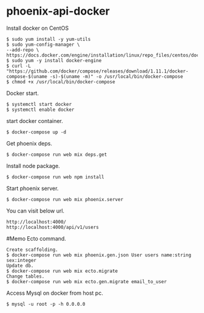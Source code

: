 
# phoenix-api-docker
Install docker on CentOS
    
    $ sudo yum install -y yum-utils
    $ sudo yum-config-manager \
    --add-repo \
    https://docs.docker.com/engine/installation/linux/repo_files/centos/docker.repo
    $ sudo yum -y install docker-engine
    $ curl -L "https://github.com/docker/compose/releases/download/1.11.1/docker-compose-$(uname -s)-$(uname -m)" -o /usr/local/bin/docker-compose
    $ chmod +x /usr/local/bin/docker-compose
    
Docker start.

    $ systemctl start docker
    $ systemctl enable docker

start docker container.
    
    $ docker-compose up -d

Get phoenix deps.

    $ docker-compose run web mix deps.get

Install node package.

    $ docker-compose run web npm install


Start phoenix server.

    $ docker-compose run web mix phoenix.server

You can visit below url.

    http://localhost:4000/
    http://localhost:4000/api/v1/users

#Memo
Ecto command.

    Create scaffolding.
    $ docker-compose run web mix phoenix.gen.json User users name:string sex:integer
    Update db.
    $ docker-compose run web mix ecto.migrate
    Change tables.
    $ docker-compose run web mix ecto.gen.migrate email_to_user

Access Mysql on docker from host pc.

    $ mysql -u root -p -h 0.0.0.0

